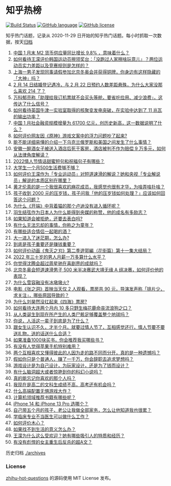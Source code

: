 # 知乎热榜
[![Build Status](https://github.com/ToWeLong/zhihu-hot-questions/workflows/CI/badge.svg)](https://github.com/ToWeLong/zhihu-hot-questions/actions)
[![GitHub language](https://img.shields.io/badge/language-golang-orange.svg)](https://golang.org/)
[![GitHub license](https://img.shields.io/github/license/ToWeLong/zhihu-hot-questions)](https://github.com/ToWeLong/zhihu-hot-questions/blob/main/LICENSE)

知乎热门话题，记录从 2020-11-29 日开始的知乎热门话题。每小时抓取一次数据，按天[归档](./archives)

<!-- BEGIN -->

1. [中国 1 月末 M2 货币供应量同比增长 9.8% ，意味着什么？](https://www.zhihu.com/question/515800403)
1. [如何看待王濛评价韩国运动员擦领奖台：「没跑过人家擦啥玩意儿」？两位运动员实力差距以及竞赛规则是怎样的？](https://www.zhihu.com/question/516233537)
1. [上海一男子发现同事请假参加北京冬奥会并获得铜牌，你身边有这样隐藏的「大神」吗？](https://www.zhihu.com/question/515958013)
1. [2 月 14 日结婚登记遇冷，与 2 月 22 日预约人数差距悬殊，为什么大家没那么喜欢 214 了？](https://www.zhihu.com/question/516030131)
1. [万科郁亮称「助理给我订机票就不会买头等舱，要省吃俭用、减少浪费」，这传达了什么信号？](https://www.zhihu.com/question/516109068)
1. [如何看待英国牛津一实验室取得的核聚变发电突破，在实验中达到了 11 兆瓦的输出功率？](https://www.zhihu.com/question/515707912)
1. [中国 1 月社会融资规模增量为 61700 亿元，创历史新高，这一数据说明了什么？](https://www.zhihu.com/question/515807474)
1. [如何评价网友因《原神》游戏文案中的浮力问题吵了起来?](https://www.zhihu.com/question/515054873)
1. [能不能详细易懂的介绍一下乌克兰俄罗斯和美国之间发生了什么事情？](https://www.zhihu.com/question/516188345)
1. [安徽一醉酒女子被送入酒店后死于客房，酒店被判不作为赔偿 9 万多元，如何从法律角度解读？](https://www.zhihu.com/question/516308978)
1. [2022情人节情话甜蜜短句和祝福句子有哪些？](https://www.zhihu.com/question/514736668)
1. [大学生一个月500生活费够不够？](https://www.zhihu.com/question/516228986)
1. [如何评价王濛作为「专业运动员」对短道速滑的解说？她和央视「专业解说员」解说的本质区别在哪里？](https://www.zhihu.com/question/516102153)
1. [黄才伦真的是一个我很喜欢的麻花成员，我感觉也很有才华，为啥弄啥扑啥？](https://www.zhihu.com/question/298028111)
1. [孩子收到 2000 元的压岁钱，孩子问我「他的压岁钱如何处理？」应该如何回答这个问题？](https://www.zhihu.com/question/514682223)
1. [为什么《开端》中背着猫的那个卢迪没有进入循环呢？](https://www.zhihu.com/question/511404812)
1. [羽生结弦作为日本人为什么能得到央媒的称赞，他的成名有多励志？](https://www.zhihu.com/question/516027851)
1. [如果知道会被拒绝，还要去表白吗?](https://www.zhihu.com/question/512208966)
1. [有什么无法忘却的事情，你称之为童年？](https://www.zhihu.com/question/307539671)
1. [有哪些适合情侣一起喝的酒？](https://www.zhihu.com/question/66703837)
1. [大一进入了迷茫期，怎么办?](https://www.zhihu.com/question/516284068)
1. [到底是孩子重要还是赚钱重要？](https://www.zhihu.com/question/515459018)
1. [如何评价动画《鬼灭之刃》第二季遊郭編（花街篇）第十一集大结局？](https://www.zhihu.com/question/515944485)
1. [2022 年三十岁的男人月薪一万多算什么水平？](https://www.zhihu.com/question/515475808)
1. [你觉得沈腾会超过周星驰在喜剧界的成就吗？](https://www.zhihu.com/question/287348181)
1. [北京冬奥会短道速滑男子 500 米半决赛武大靖无缘 A 组决赛，如何评价他的表现？](https://www.zhihu.com/question/516355260)
1. [为什么雪容融没有冰墩墩火?](https://www.zhihu.com/question/515020430)
1. [电影《张之洞》首映当天仅 2 人观看，票房共 90 元，导演发声称「排片少，求关注」，哪些原因导致的？](https://www.zhihu.com/question/511303849)
1. [为什么刘昊然没扛起来《四海》票房?](https://www.zhihu.com/question/515550916)
1. [如何看待大连两个月内 10 多只野生梅花鹿命丧流浪狗之口？](https://www.zhihu.com/question/515910934)
1. [从人类诞生到现在所产生的人类尸骸足够覆盖整个地球吗？](https://www.zhihu.com/question/514620556)
1. [你说，人活这一辈子到底是为了什么？](https://www.zhihu.com/question/514622375)
1. [跟女生认识不久，才半个月。就要过情人节了，互相感觉还行，情人节要不要送礼物，送的话送什么合适？](https://www.zhihu.com/question/40292015)
1. [如果准备1000块买书，你会推荐我买哪些书？](https://www.zhihu.com/question/514197135)
1. [有没有人觉得苹果手机特别难用？](https://www.zhihu.com/question/441096502)
1. [两个互相喜欢又懂得彼此的人因为走的路不同而分开，真的是一种遗憾吗？](https://www.zhihu.com/question/516307447)
1. [假如你只是个普通人，赚了一千万，你会辞职去追求梦想吗？](https://www.zhihu.com/question/515498910)
1. [游戏设计是为自己设计，为玩家设计，还是为了钱而设计？](https://www.zhihu.com/question/30983410)
1. [有什么脑洞超大或者惊艳到你的科幻小说吗？](https://www.zhihu.com/question/286095689)
1. [真的能忘记你喜欢的那个人吗？](https://www.zhihu.com/question/515515845)
1. [我现在是高二的文科生成绩不高，高考还有机会吗？](https://www.zhihu.com/question/516207495)
1. [什么高端配置无惧游戏大作？](https://www.zhihu.com/question/494615852)
1. [计算机领域推荐书籍有哪些呢？](https://www.zhihu.com/question/508799306)
1. [iPhone 14 和 iPhone 13 Pro 选哪个？](https://www.zhihu.com/question/515628175)
1. [自己带五个月的孩子，老公让我做全部家务，怎么让他知道我也很累？](https://www.zhihu.com/question/513639790)
1. [学临床专业不当医生可以做什么工作？](https://www.zhihu.com/question/506925453)
1. [如何评价木心？](https://www.zhihu.com/question/20492929)
1. [如果找不到生活的意义怎么办？](https://www.zhihu.com/question/516327790)
1. [王濛为什么这么受欢迎？她有哪些吸引人的特质和经历？](https://www.zhihu.com/question/516052386)
1. [有没有彪悍的女主重生后反杀的超A文？](https://www.zhihu.com/question/509128013)

<!-- END -->

历史归档 [./archives](./archives)


### License
[zhihu-hot-questions](https://github.com/towelong/zhihu-hot-questions) 的源码使用 MIT License 发布。